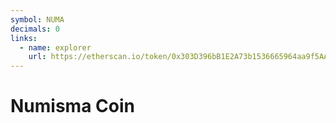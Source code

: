 ```yaml
---
symbol: NUMA
decimals: 0
links:
  - name: explorer
    url: https://etherscan.io/token/0x303D396bB1E2A73b1536665964aa9f5AA0f7f9cA
---
```


# Numisma Coin
